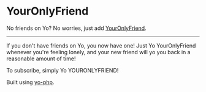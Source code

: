 YourOnlyFriend
==============

No friends on Yo? No worries, just add [YourOnlyFriend](http://www.andrewhollenbach.com/yo/youronlyfriend/).

-------------

If you don't have friends on Yo, you now have one! Just Yo YourOnlyFriend whenever you're feeling lonely, and your new friend will yo you back in a reasonable amount of time!

To subscribe, simply Yo YOURONLYFRIEND!

Built using [yo-php](https://github.com/nanexcool/yo-php).